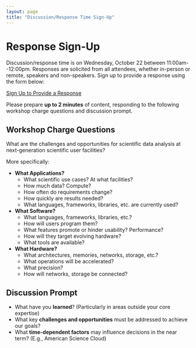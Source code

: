 ```yaml
---
layout: page
title: "Discussion/Response Time Sign-Up"
---
```


# Response Sign-Up

Discussion/response time is on Wednesday, October 22 between 11:00am--12:00pm. Responses are solicited from all attendees, whether in-person or remote, speakers and non-speakers. Sign up to provide a response using the form below:

<div class="text-center my-4">
  <a class="btn btn-primary btn-lg" role="button" href="https://docs.google.com/forms/d/e/1FAIpQLSfQN4Vb1jmBJlLvCPPVbJ_39C6NROPe1HORxuYycKjwZloU9w/viewform?usp=header">Sign Up to Provide a Response</a>
</div>

Please prepare **up to 2 minutes** of content, responding to the following workshop charge questions and discussion prompt.

## Workshop Charge Questions

<p class="lead text-center mx-4 px-4 my-4">What are the challenges and opportunities for scientific data analysis at next-generation scientific user facilities?</p>

More specifically:

 * **What Applications?**
   * What scientific use cases? At what facilities?
   * How much data? Compute?
   * How often do requirements change?
   * How quickly are results needed?
   * What languages, frameworks, libraries, etc. are currently used?
 * **What Software?**
   * What languages, frameworks, libraries, etc.?
   * How will users program them?
   * What features promote or hinder usability? Performance?
   * How will they target evolving hardware?
   * What tools are available?
 * **What Hardware?**
   * What architectures, memories, networks, storage, etc.?
   * What operations will be accelerated?
   * What precision?
   * How will networks, storage be connected?

## Discussion Prompt

 * What have you **learned**? (Particularly in areas outside your core expertise)
 * What key **challenges and opportunities** must be addressed to achieve our goals?
 * What **time-dependent factors** may influence decisions in the near term? (E.g., American Science Cloud)
